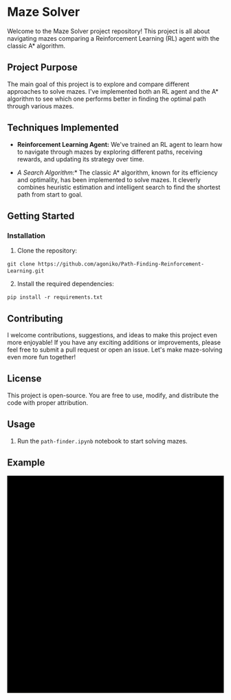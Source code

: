 # Maze Solver

Welcome to the Maze Solver project repository! This project is all about navigating mazes comparing a Reinforcement Learning (RL) agent with the classic A* algorithm.

## Project Purpose

The main goal of this project is to explore and compare different approaches to solve mazes. I've implemented both an RL agent and the A* algorithm to see which one performs better in finding the optimal path through various mazes.

## Techniques Implemented

- **Reinforcement Learning Agent:** We've trained an RL agent to learn how to navigate through mazes by exploring different paths, receiving rewards, and updating its strategy over time.

- **A* Search Algorithm:** The classic A* algorithm, known for its efficiency and optimality, has been implemented to solve mazes. It cleverly combines heuristic estimation and intelligent search to find the shortest path from start to goal.

## Getting Started

### Installation

1. Clone the repository:
```shell
git clone https://github.com/agoniko/Path-Finding-Reinforcement-Learning.git
```
2. Install the required dependencies:
```
pip install -r requirements.txt
```

## Contributing

I welcome contributions, suggestions, and ideas to make this project even more enjoyable! If you have any exciting additions or improvements, please feel free to submit a pull request or open an issue. Let's make maze-solving even more fun together!

## License

This project is open-source. You are free to use, modify, and distribute the code with proper attribution.
## Usage
1. Run the ```path-finder.ipynb``` notebook to start solving mazes.

## Example
![RL vs A* path finding](./game.gif)